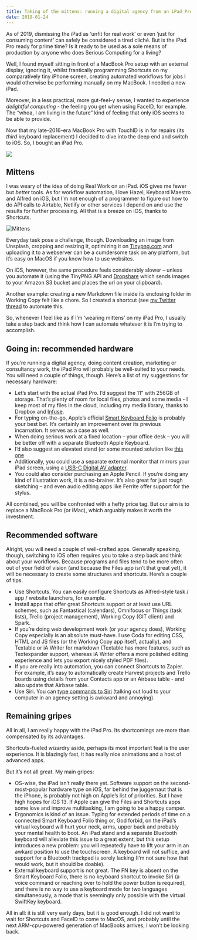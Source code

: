 ```yaml
---
title: Taking of the mittens: running a digital agency from an iPad Pro
date: 2019-01-24
---
```

As of 2019, dismissing the iPad as ‘unfit for real work’ or even ‘just for consuming content’ can safely be considered a tired cliché. But is the iPad Pro ready for prime time? Is it ready to be used as a sole means of production by anyone who does Serious Computing for a living? 

Well, I found myself sitting in front of a MacBook Pro setup with an external display, ignoring it, whilst frantically programming Shortcuts on my comparatively tiny iPhone screen, creating automated workflows for jobs I would otherwise be performing manually on my MacBook. I needed a new iPad. 

Moreover, in a less practical, more gut-feel-y sense, I wanted to experience *delightful computing* - the feeling you get when using FaceID, for example. The “whoa, I am living in the future” kind of feeling that only iOS seems to be able to provide. 

Now that my late-2016-era MacBook Pro with TouchID is in for repairs (its *third* keyboard replacement) I decided to dive into the deep end and switch to iOS. So, I bought an iPad Pro.

![](https://bureaubolster.s3-eu-west-1.amazonaws.com/Photo-2019-01-24-10-20.jpeg)

## Mittens 
I was weary of the idea of doing Real Work on an iPad. iOS gives me fewer but *better* tools. As for workflow automation, I love Hazel, Keyboard Maestro and Alfred on iOS, but I’m not enough of a programmer to figure out how to do API calls to Airtable, Netlify or other services I depend on and use the results for further processing. All that is a breeze on iOS, thanks to Shortcuts.

![Mittens](https://bureaubolster.s3-eu-west-1.amazonaws.com/20r1edd2g168bhky6tuwwfq33bn2arkg.jpeg)

Everyday task pose a challenge, though. 
Downloading an image from Unsplash, cropping and resizing it, optimizing it on [Tinypng.com](https://tinypng.com) and uploading it to a webserver can be a cumdersome task on any platform, but it’s easy on MacOS if you know how to use websites. 

On iOS, however, the same procedure feels considerably slower – unless you automate it (using the TinyPNG API and [Dropshare](https://dropshare.app) which sends images to your Amazon S3 bucket and places the url on your clipboard). 

Another example: creating a new Markdown file inside its enclosing folder in Working Copy felt like a chore. So I created a shortcut (see [my Twitter thread](https://twitter.com/jaapstronks/status/1088352712138391552?s=21) to automate this.

So, whenever I feel like as if I’m ‘wearing mittens’ on my iPad Pro, I usually take a step back and think how I can automate whatever it is I’m trying to accomplish. 


## Going in: recommended hardware
If you’re running a digital agency, doing content creation, marketing or consultancy work, the iPad Pro will probably be well-suited to your needs. You will need a couple of things, though. Here’s a list of my suggestions for necessary hardware:

- Let’s start with the actual iPad Pro. I’d suggest the 11” with 256GB of storage. That’s plenty of room for local files, photos and some media - I keep most of my files in the cloud, including my media library, thanks to Dropbox and [Infuse](https://firecore.com/infuse). 
- For typing on-the-go, Apple’s official [Smart Keyboard Folio](https://www.apple.com/shop/product/MU8G2LL/A/smart-keyboard-folio-for-11-inch-ipad-pro-us-english?referrer=https://www.google.nl/) is probably your best bet. It’s certainly an improvement over its previous incarnation. It serves as a case as well.
- When doing serious work at a fixed location – your office desk – you will be better off with a separate Bluetooth Apple Keyboard. 
- I’d also suggest an elevated stand (or some mounted solution like [this one](https://www.goos-e.com/en/)
- Additionally, you could use a separate external monitor that mirrors your iPad screen, using a [USB-C Digital AV adapter](https://www.apple.com/shop/product/MJ1K2AM/A/usb-c-digital-av-multiport-adapter?referrer=https://www.google.nl/). 
- You could also consider purchasing an Apple Pencil. If you’re doing any kind of illustration work, it is a no-brainer. It’s also great for just rough sketching – and even audio editing apps like Ferrite offer support for the stylus.

All combined, you will be confronted with a hefty price tag. But our aim is to replace a MacBook Pro (or iMac), which arguably makes it worth the investment.

## Recommended software
Alright, you will need a couple of well-crafted apps. Generally speaking, though, switching to iOS often requires you to take a step back and think about your workflows. Because programs and files tend to be more often out of your field of vision (and because the Files app isn’t that great yet), it will be necessary to create some structures and shortcuts. Here’s a couple of tips.

- Use Shortcuts. You can easily configure Shortcuts as Alfred-style task / app / website launchers, for example.
- Install apps that offer great Shortcuts support or at least use URL schemes, such as Fantastical (calendars), Omnifocus or Things (task lists), Trello (project management), Working Copy (GIT client) and Spark. 
- If you’re doing web development work (or your agency does), Working Copy especially is an absolute must-have. I use Coda for editing CSS, HTML and JS files (or the Working Copy app itself, actually), and Textable or iA Writer for markdown (Textable has more features, such as Textexpander support, whereas iA Writer offers a more polished editing experience and lets you export nicely styled PDF files).
- If you are really into automation, you can connect Shortcuts to Zapier. For example, it’s easy to automatically create Harvest projects and Trello boards using details from your Contacts app or an Airbase table - and also update that Airbase table.
- Use Siri. You can [type commands to Siri](https://www.imore.com/ios-11-will-let-you-type-queries-siri) (talking out loud to your computer in an agency setting is awkward and annoying).

## Remaining gripes
All in all, I am really happy with the iPad Pro. Its shortcomings are more than compensated by its advantages. 

Shortcuts-fueled wizardry aside, perhaps its most important feat is the user experience. It is blazingly fast, it has really nice animations and a host of advanced apps.

But it’s not all great. My main gripes:

- OS-wise, the iPad isn’t really there yet. Software support on the second-most-popular hardware type on iOS, far behind the juggernaut that is the iPhone, is probably not high on Apple’s list of priorities. But I have high hopes for iOS 13. If Apple can give the Files and Shortcuts apps some love and improve multitasking, I am going to be a happy camper.
- Ergonomics is kind of an issue. Typing for extended periods of time on a connected Smart Keyboard Folio thing or, God forbid, on the iPad’s virtual keyboard will hurt your neck, arms, upper back and probably your mental health to boot. An iPad stand and a separate Bluetooth keyboard will alleviate this issue to a great extent, but this setup introduces a new problem: you will repeatedly have to lift your arm in an awkard position to use the touchscreen. A keyboard will not suffice, and support for a Bluetooth trackpad is sorely lacking (I’m not sure how that would work, but it should be doable).
- External keyboard support is not great. The FN key is absent on the Smart Keyboard Folio, there is no keyboard shortcut to invoke Siri (a voice command or reaching over to hold the power button is required), and there is no way to use a keyboard mode for two languages simultaneously, a mode that is seemingly only possible with the virtual SwiftKey keyboard. 

All in all: it is still very early days, but it is good enough. I did not want to wait for Shortcuts and FaceID to come to MacOS, and probably until the next ARM-cpu-powered generation of MacBooks arrives, I won’t be looking back. 
